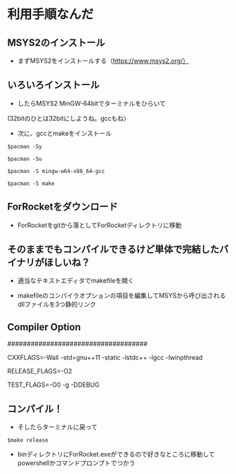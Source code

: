 # 利用手順なんだ

## MSYS2のインストール

* まずMSYS2をインストールする（https://www.msys2.org/）

## いろいろインストール

* したらMSYS2 MinGW-64bitでターミナルをひらいて

(32bitのひとは32bitにしようね。gccもね）

* 次に、gccとmakeをインストール

`$pacman -Sy`

`$pacman -Su`

`$pacman -S mingw-w64-x86_64-gcc`

`$pacman -S make`

## ForRocketをダウンロード

* ForRocketをgitから落としてForRocketディレクトリに移動

## そのままでもコンパイルできるけど単体で完結したバイナリがほしいね？

* 適当なテキストエディタでmakefileを開く

* makefileのコンパイラオプションの項目を編集してMSYSから呼び出されるdllファイルを3つ静的リンク

    
## Compiler Option

####################################

CXXFLAGS=-Wall -std=gnu++11 -static -lstdc++ -lgcc -lwinpthread

RELEASE_FLAGS=-O2

TEST_FLAGS=-O0 -g -DDEBUG
    

## コンパイル！

* そしたらターミナルに戻って

`$make release`

* binディレクトリにForRocket.exeができるので好きなところに移動してpowershellかコマンドプロンプトでつかう
